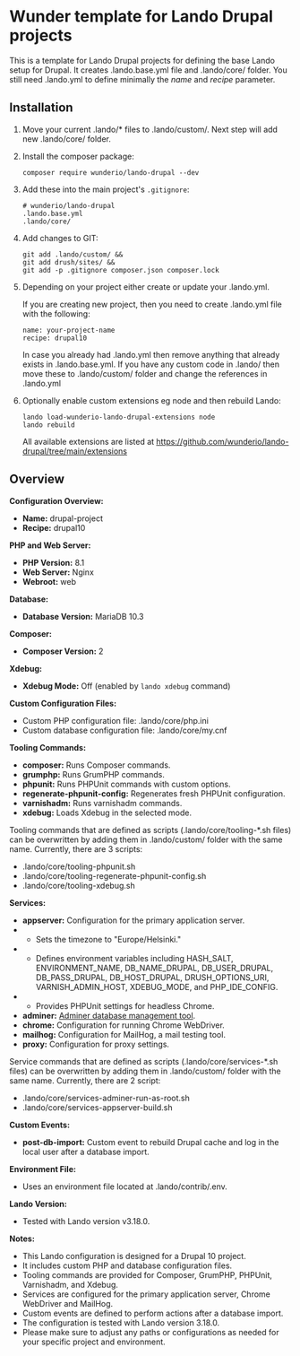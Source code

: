 # Wunder template for Lando Drupal projects

This is a template for Lando Drupal projects for defining the base Lando setup for Drupal.
It creates .lando.base.yml file and .lando/core/ folder. You still need .lando.yml to define
minimally the *name* and *recipe* parameter.

## Installation

1. Move your current .lando/* files to .lando/custom/. Next step will add new .lando/core/ folder.

3. Install the composer package:

   ```
   composer require wunderio/lando-drupal --dev
   ```

4. Add these into the main project's `.gitignore`:
   ```
   # wunderio/lando-drupal
   .lando.base.yml
   .lando/core/
   ```

5. Add changes to GIT:
   ```
   git add .lando/custom/ &&
   git add drush/sites/ &&
   git add -p .gitignore composer.json composer.lock
   ```

6. Depending on your project either create or update your .lando.yml.

   If you are creating new project, then you need to create .lando.yml file with the following:
   ```
   name: your-project-name
   recipe: drupal10
   ```

   In case you already had .lando.yml then remove anything that already exists in
   .lando.base.yml. If you have any custom code in .lando/ then move these to
   .lando/custom/ folder and change the references in .lando.yml

7. Optionally enable custom extensions eg node and then rebuild Lando:
   ```
   lando load-wunderio-lando-drupal-extensions node
   lando rebuild
   ```

   All available extensions are listed at https://github.com/wunderio/lando-drupal/tree/main/extensions

## Overview

**Configuration Overview:**

- **Name:** drupal-project
- **Recipe:** drupal10

**PHP and Web Server:**

- **PHP Version:** 8.1
- **Web Server:** Nginx
- **Webroot:** web

**Database:**

- **Database Version:** MariaDB 10.3

**Composer:**

- **Composer Version:** 2

**Xdebug:**

- **Xdebug Mode:** Off (enabled by `lando xdebug` command)

**Custom Configuration Files:**

- Custom PHP configuration file: .lando/core/php.ini
- Custom database configuration file: .lando/core/my.cnf

**Tooling Commands:**

- **composer:** Runs Composer commands.
- **grumphp:** Runs GrumPHP commands.
- **phpunit:** Runs PHPUnit commands with custom options.
- **regenerate-phpunit-config:** Regenerates fresh PHPUnit configuration.
- **varnishadm:** Runs varnishadm commands.
- **xdebug:** Loads Xdebug in the selected mode.

Tooling commands that are defined as scripts (.lando/core/tooling-*.sh files) can be overwritten
by adding them in .lando/custom/ folder with the same name.
Currently, there are 3 scripts:

 - .lando/core/tooling-phpunit.sh
 - .lando/core/tooling-regenerate-phpunit-config.sh
 - .lando/core/tooling-xdebug.sh

**Services:**

- **appserver:** Configuration for the primary application server.
- - Sets the timezone to "Europe/Helsinki."
- - Defines environment variables including HASH_SALT, ENVIRONMENT_NAME, DB_NAME_DRUPAL, DB_USER_DRUPAL, DB_PASS_DRUPAL, DB_HOST_DRUPAL, DRUSH_OPTIONS_URI, VARNISH_ADMIN_HOST, XDEBUG_MODE, and PHP_IDE_CONFIG.
- - Provides PHPUnit settings for headless Chrome.
- **adminer:** [Adminer database management tool](https://github.com/dehy/docker-adminer).
- **chrome:** Configuration for running Chrome WebDriver.
- **mailhog:** Configuration for MailHog, a mail testing tool.
- **proxy:** Configuration for proxy settings.

Service commands that are defined as scripts (.lando/core/services-*.sh files) can be overwritten
by adding them in .lando/custom/ folder with the same name.
Currently, there are 2 script:

- .lando/core/services-adminer-run-as-root.sh
- .lando/core/services-appserver-build.sh

**Custom Events:**

- **post-db-import:** Custom event to rebuild Drupal cache and log in the local user after a database import.

**Environment File:**

- Uses an environment file located at .lando/contrib/.env.

**Lando Version:**

- Tested with Lando version v3.18.0.

**Notes:**

- This Lando configuration is designed for a Drupal 10 project.
- It includes custom PHP and database configuration files.
- Tooling commands are provided for Composer, GrumPHP, PHPUnit, Varnishadm, and Xdebug.
- Services are configured for the primary application server, Chrome WebDriver and MailHog.
- Custom events are defined to perform actions after a database import.
- The configuration is tested with Lando version 3.18.0.
- Please make sure to adjust any paths or configurations as needed for your specific project and environment.
